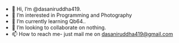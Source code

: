- 👋 Hi, I’m @dasaniruddha419.
- 👀 I’m interested in Programming and Photography 
- 🌱 I’m currently learning Qb64..
- 💞️ I’m looking to collaborate on nothing.
- 📫 How to reach me- just mail me on dasaniruddha419@gmail.com 

<!---
dasaniruddha419/dasaniruddha419 is a ✨ special ✨ repository because its `README.md` (this file) appears on your GitHub profile.
You can click the Preview link to take a look at your changes.
--->
